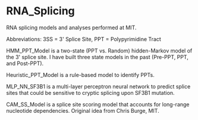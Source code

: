 # RNA_Splicing
RNA splicing models and analyses performed at MIT. 

Abbreviations: 3SS = 3' Splice Site, PPT = Polypyrimidine Tract

HMM_PPT_Model is a two-state (PPT vs. Random) hidden-Markov model of the 3' splice site. I have built three state models in the past (Pre-PPT, PPT, and Post-PPT).

Heuristic_PPT_Model is a rule-based model to identify PPTs.

MLP_NN_SF3B1 is a multi-layer perceptron neural network to predict splice sites that could be sensitive to cryptic splicing upon SF3B1 mutation.

CAM_SS_Model is a splice site scoring model that accounts for long-range nucleotide dependencies. Original idea from Chris Burge, MIT.

